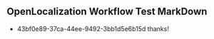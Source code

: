 ## OpenLocalization Workflow Test MarkDown
* 43bf0e89-37ca-44ee-9492-3bb1d5e6b15d 
thanks!<!--HONumber=Mar16_HO2-->

